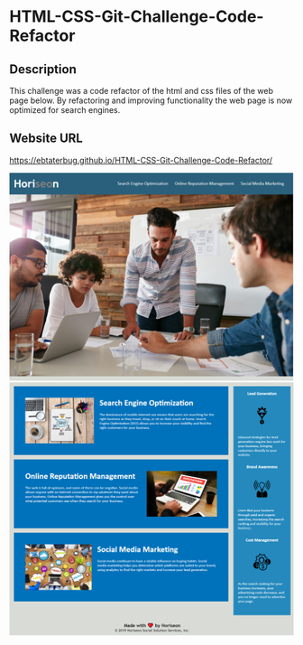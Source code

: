 # HTML-CSS-Git-Challenge-Code-Refactor

## Description
This challenge was a code refactor of the html and css files of the web page below. By refactoring and improving functionality the web page is now optimized for search engines.

## Website URL
https://ebtaterbug.github.io/HTML-CSS-Git-Challenge-Code-Refactor/

![](./assets/images/HoriseonScreenshot.png)
![](./assets/images/HoriseonScreenshot2.png)

